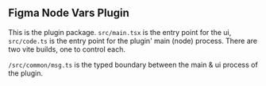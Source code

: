 ## Figma Node Vars Plugin

This is the plugin package. `src/main.tsx` is the entry point for the ui, `src/code.ts` is the entry point for the plugin' main (node) process. There are two vite builds, one to control each.

`/src/common/msg.ts` is the typed boundary between the main & ui process of the plugin.
